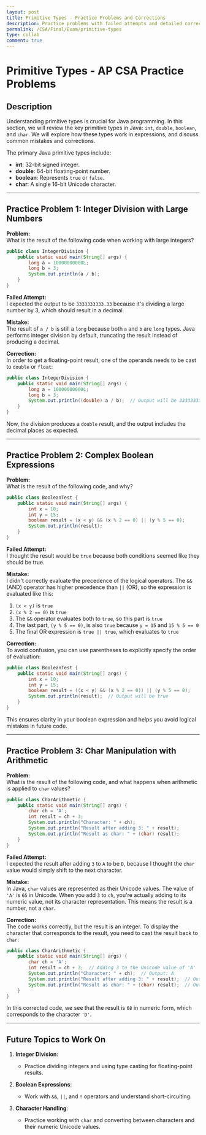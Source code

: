 ```yaml
---
layout: post
title: Primitive Types - Practice Problems and Corrections
description: Practice problems with failed attempts and detailed corrections to help understand primitive types in Java.
permalink: /CSA/Final/Exam/primitive-types
type: collab
comment: true
---
```


# Primitive Types - AP CSA Practice Problems

## Description

Understanding primitive types is crucial for Java programming. In this section, we will review the key primitive types in Java: `int`, `double`, `boolean`, and `char`. We will explore how these types work in expressions, and discuss common mistakes and corrections.

The primary Java primitive types include:
- **int**: 32-bit signed integer.
- **double**: 64-bit floating-point number.
- **boolean**: Represents `true` or `false`.
- **char**: A single 16-bit Unicode character.

---

## Practice Problem 1: Integer Division with Large Numbers

**Problem:**  
What is the result of the following code when working with large integers?

```java
public class IntegerDivision {
    public static void main(String[] args) {
        long a = 10000000000L;
        long b = 3;
        System.out.println(a / b);
    }
}
```

**Failed Attempt:**  
I expected the output to be `3333333333.33` because it's dividing a large number by 3, which should result in a decimal.

**Mistake:**  
The result of `a / b` is still a `long` because both `a` and `b` are `long` types. Java performs integer division by default, truncating the result instead of producing a decimal.

**Correction:**  
In order to get a floating-point result, one of the operands needs to be cast to `double` or `float`:

```java
public class IntegerDivision {
    public static void main(String[] args) {
        long a = 10000000000L;
        long b = 3;
        System.out.println((double) a / b);  // Output will be 3333333333.3333335
    }
}
```

Now, the division produces a `double` result, and the output includes the decimal places as expected.

---

## Practice Problem 2: Complex Boolean Expressions

**Problem:**  
What is the result of the following code, and why?

```java
public class BooleanTest {
    public static void main(String[] args) {
        int x = 10;
        int y = 15;
        boolean result = (x < y) && (x % 2 == 0) || (y % 5 == 0);
        System.out.println(result);
    }
}
```

**Failed Attempt:**  
I thought the result would be `true` because both conditions seemed like they should be true.

**Mistake:**  
I didn't correctly evaluate the precedence of the logical operators. The `&&` (AND) operator has higher precedence than `||` (OR), so the expression is evaluated like this:
1. `(x < y)` is `true`
2. `(x % 2 == 0)` is `true`
3. The `&&` operator evaluates both to `true`, so this part is `true`
4. The last part, `(y % 5 == 0)`, is also `true` because `y = 15` and `15 % 5 == 0`
5. The final OR expression is `true || true`, which evaluates to `true`

**Correction:**  
To avoid confusion, you can use parentheses to explicitly specify the order of evaluation:

```java
public class BooleanTest {
    public static void main(String[] args) {
        int x = 10;
        int y = 15;
        boolean result = ((x < y) && (x % 2 == 0)) || (y % 5 == 0);
        System.out.println(result);  // Output will be true
    }
}
```

This ensures clarity in your boolean expression and helps you avoid logical mistakes in future code.

---

## Practice Problem 3: Char Manipulation with Arithmetic

**Problem:**  
What is the result of the following code, and what happens when arithmetic is applied to `char` values?

```java
public class CharArithmetic {
    public static void main(String[] args) {
        char ch = 'A';
        int result = ch + 3;
        System.out.println("Character: " + ch);
        System.out.println("Result after adding 3: " + result);
        System.out.println("Result as char: " + (char) result);
    }
}
```

**Failed Attempt:**  
I expected the result after adding `3` to `A` to be `D`, because I thought the `char` value would simply shift to the next character.

**Mistake:**  
In Java, `char` values are represented as their Unicode values. The value of `'A'` is `65` in Unicode. When you add `3` to `ch`, you're actually adding to its numeric value, not its character representation. This means the result is a number, not a `char`.

**Correction:**  
The code works correctly, but the result is an integer. To display the character that corresponds to the result, you need to cast the result back to `char`:

```java
public class CharArithmetic {
    public static void main(String[] args) {
        char ch = 'A';
        int result = ch + 3;  // Adding 3 to the Unicode value of 'A'
        System.out.println("Character: " + ch);  // Output: A
        System.out.println("Result after adding 3: " + result);  // Output: 68 (Numeric result)
        System.out.println("Result as char: " + (char) result);  // Output: D
    }
}
```

In this corrected code, we see that the result is `68` in numeric form, which corresponds to the character `'D'`.

---

## Future Topics to Work On

1. **Integer Division**:
   - Practice dividing integers and using type casting for floating-point results.
   
2. **Boolean Expressions**:
   - Work with `&&`, `||`, and `!` operators and understand short-circuiting.
   
3. **Character Handling**:
   - Practice working with `char` and converting between characters and their numeric Unicode values.
